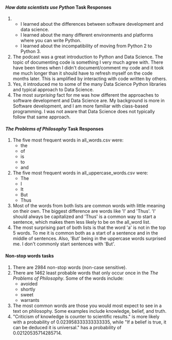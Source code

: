 #### *How data scientists use Python* Task Responses  
1.  - I learned about the differences between software development and data science.
    - I learned about the many different environments and platforms where you can write Python.
    - I learned about the incompatibility of moving from Python 2 to Python 3.
2. The podcast was a great introduction to Python and Data Science. The topic of documenting code is something I very much agree with. There have been times when I didn't document/comment my code and it took me much longer than it should have to refresh myself on the code months later. This is amplified by interacting with code written by others.
3. Yes, it introduced me to some of the many Data Science Python libraries and typical approach to Data Science.
4. The most *surprising* fact for me was how different the approaches to software development and Data Science are. My background is more in Software development, and I am more familiar with class-based programming. I was not aware that Data Science does not typically follow that same approach.


#### *The Problems of Philosophy* Task Responses  
1. The five most frequent words in all_words.csv were:
    - the  
    - of  
    - is 
    - to  
    - and
2. The five most frequent words in all_uppercase_words.csv were:
    - The  
    - I  
    - It  
    - But  
    - Thus
3. Most of the words from both lists are common words with little meaning on their own. The biggest difference are words like 'I' and 'Thus'. 'I' should always be capitalized and 'Thus' is a common way to start a sentence, which makes them less likely to be on the all_word list.
4. The most surprising part of both lists is that the word 'a' is not in the top 5 words. To me it is common both as a start of a sentence and in the middle of sentences. Also, 'But' being in the uppercase words surprised me. I don't commonly start sentences with 'But'.


#### Non-stop words tasks  
1. There are 2984 non-stop words (non-case sensitive).
2. There are 1462 least probable words that only occur once in the *The Problems of Philosophy*. Some of the words include:  
    - avoided  
    - shortly  
    - sweet  
    - warrants
3. The most common words are those you would most expect to see in a text on philosophy. Some examples include knowledge, belief, and truth.
4. "Criticism of knowledge is counter to scientific results." is more likely with a probability of 0.023958333333333335, while "If a belief is true, it can be deduced it is universal." has a probability of 0.02120535714285714.
